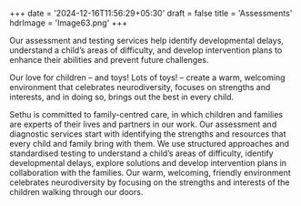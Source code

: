 +++
date = '2024-12-16T11:56:29+05:30'
draft = false
title = 'Assessments'
hdrImage = 'Image63.png'
+++

Our assessment and testing services help identify developmental delays, understand a child’s areas of difficulty, and develop intervention plans to enhance their abilities and prevent future challenges.

Our love for children – and toys! Lots of toys! – create a warm, welcoming environment that celebrates neurodiversity, focuses on strengths and interests, and in doing so, brings out the best in every child.

Sethu is committed to family-centred care, in which children and families are experts of their lives and partners in our work. Our assessment and diagnostic services start with identifying the strengths and resources that every child and family bring with them. We use structured approaches and standardised testing to understand a child’s areas of difficulty, identify developmental delays, explore solutions and develop intervention plans in collaboration with the families. Our warm, welcoming, friendly environment celebrates neurodiversity by focusing on the strengths and interests of the children walking through our doors.
